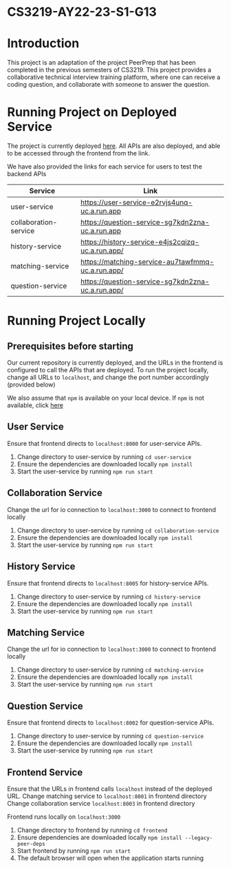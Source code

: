 # CS3219-AY22-23-S1-G13

# Introduction 
This project is an adaptation of the project PeerPrep that has been completed in the previous semesters of CS3219. This project provides a collaborative technical interview training platform, where one can receive a coding question, and collaborate with someone to answer the question. 


# Running Project on Deployed Service

The project is currently deployed [here](https://frontend-66acladbaq-uc.a.run.app). All APIs are also deployed, and able to be accessed through the frontend from the link. 

We have also provided the links for each service for users to test the backend APIs

| Service               | Link                                                  |
| -----------           | -----------                                           |
| user-service          | https://user-service-e2rvjs4unq-uc.a.run.app          |
| collaboration-service | https://question-service-sg7kdn2zna-uc.a.run.app      |
| history-service       | https://history-service-e4js2cqizq-uc.a.run.app/      |
| matching-service      | https://matching-service-au7tawfmmq-uc.a.run.app/     |
| question-service      | https://question-service-sg7kdn2zna-uc.a.run.app/     |

# Running Project Locally

## Prerequisites before starting
Our current repository is currently deployed, and the URLs in the frontend is configured to call the APIs that are deployed. 
To run the project locally, change all URLs to `localhost`, and change the port number accordingly (provided below)

We also assume that `npm` is available on your local device. If `npm` is not available, click [here](https://docs.npmjs.com/downloading-and-installing-node-js-and-npm) 

## User Service
Ensure that frontend directs to `localhost:8000` for user-service APIs. 

1. Change directory to user-service by running `cd user-service`
2. Ensure the dependencies are downloaded locally `npm install` 
3. Start the user-service by running `npm run start` 

## Collaboration Service
Change the url for io connection to `localhost:3000` to connect to frontend locally

1. Change directory to user-service by running `cd collaboration-service`
2. Ensure the dependencies are downloaded locally `npm install` 
3. Start the user-service by running `npm run start` 

## History Service
Ensure that frontend directs to `localhost:8005` for history-service APIs. 

1. Change directory to user-service by running `cd history-service`
2. Ensure the dependencies are downloaded locally `npm install` 
3. Start the user-service by running `npm run start` 

## Matching Service
Change the url for io connection to `localhost:3000` to connect to frontend locally
1. Change directory to user-service by running `cd matching-service`
2. Ensure the dependencies are downloaded locally `npm install` 
3. Start the user-service by running `npm run start` 

## Question Service 
Ensure that frontend directs to `localhost:8002` for question-service APIs. 

1. Change directory to user-service by running `cd question-service`
2. Ensure the dependencies are downloaded locally `npm install` 
3. Start the user-service by running `npm run start` 

## Frontend Service
Ensure that the URLs in frontend calls `localhost` instead of the deployed URL. 
Change matching service to `localhost:8001` in frontend directory
Change collaboration service `localhost:8003` in frontend directory

Frontend runs locally on `localhost:3000`
1. Change directory to frontend by running `cd frontend` 
2. Ensure dependencies are downloaded locally `npm install --legacy-peer-deps`
3. Start frontend by running `npm run start`
4. The default browser will open when the application starts running
